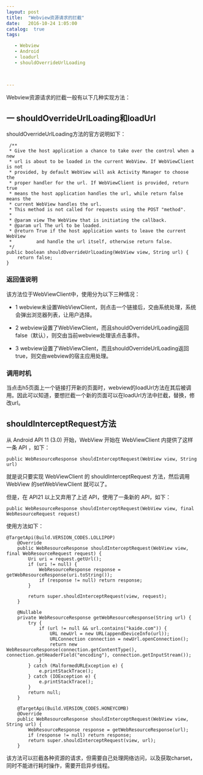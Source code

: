 ```yaml
---
layout: post
title:  "Webview资源请求的拦截"
date:   2016-10-24 1:05:00
catalog:  true
tags:

   - Webview
   - Android
   - loadurl
   - shouldOverrideUrlLoading
     


---
```

Webview资源请求的拦截一般有以下几种实现方法：

## 一 shouldOverrideUrlLoading和loadUrl

shouldOverrideUrlLoading方法的官方说明如下：

     /**
     * Give the host application a chance to take over the control when a new
     * url is about to be loaded in the current WebView. If WebViewClient is not
     * provided, by default WebView will ask Activity Manager to choose the
     * proper handler for the url. If WebViewClient is provided, return true
     * means the host application handles the url, while return false means the
     * current WebView handles the url.
     * This method is not called for requests using the POST "method".
     *
     * @param view The WebView that is initiating the callback.
     * @param url The url to be loaded.
     * @return True if the host application wants to leave the current WebView
     *         and handle the url itself, otherwise return false.
     */
    public boolean shouldOverrideUrlLoading(WebView view, String url) {
        return false;
    }
    
### 返回值说明

该方法位于WebViewClient中，使用分为以下三种情况：

* 1 webview未设置WebViewClient，则点击一个链接后，交由系统处理，系统会弹出浏览器列表，让用户选择。

* 2 webview设置了WebViewClient，而且shouldOverrideUrlLoading返回false（默认），则交由当前webview处理该点击事件。

* 3 webview设置了WebViewClient，而且shouldOverrideUrlLoading返回true，则交由webview的宿主应用处理。

### 调用时机

当点击h5页面上一个链接打开新的页面时，webview的loadUrl方法在其后被调用。因此可以知道，要想拦截一个新的页面可以在loadUrl方法中拦截，替换，修改url。

## shouldInterceptRequest方法

从 Android API 11 (3.0) 开始，WebView 开始在 WebViewClient 内提供了这样一条 API ，如下：

    public WebResourceResponse shouldInterceptRequest(WebView view, String url)  
    
就是说只要实现 WebViewClient 的 shouldInterceptRequest 方法，然后调用 WebView 的setWebViewClient 就可以了。

但是，在 API21 以上又弃用了上述 API，使用了一条新的 API，如下：

    public WebResourceResponse shouldInterceptRequest(WebView view, final WebResourceRequest request) 
    

使用方法如下：

    @TargetApi(Build.VERSION_CODES.LOLLIPOP)
        @Override
        public WebResourceResponse shouldInterceptRequest(WebView view, final WebResourceRequest request) {
            Uri uri = request.getUrl();
            if (uri != null) {
                WebResourceResponse response = getWebResourceResponse(uri.toString());
                if (response != null) return response;
            }

            return super.shouldInterceptRequest(view, request);
        }

        @Nullable
        private WebResourceResponse getWebResourceResponse(String url) {
            try {
                if (url != null && url.contains("kaide.com")) {
                    URL newUrl = new URL(appendDeviceInfo(url));
                    URLConnection connection = newUrl.openConnection();
                    return new WebResourceResponse(connection.getContentType(), connection.getHeaderField("encoding"), connection.getInputStream());
                }
            } catch (MalformedURLException e) {
                e.printStackTrace();
            } catch (IOException e) {
                e.printStackTrace();
            }
            return null;
        }

        @TargetApi(Build.VERSION_CODES.HONEYCOMB)
        @Override
        public WebResourceResponse shouldInterceptRequest(WebView view, String url) {
            WebResourceResponse response = getWebResourceResponse(url);
            if (response != null) return response;
            return super.shouldInterceptRequest(view, url);
        }


该方法可以拦截各种资源的请求，但需要自己处理网络访问，以及获取charset，同时不能进行耗时操作，需要开启异步线程。


